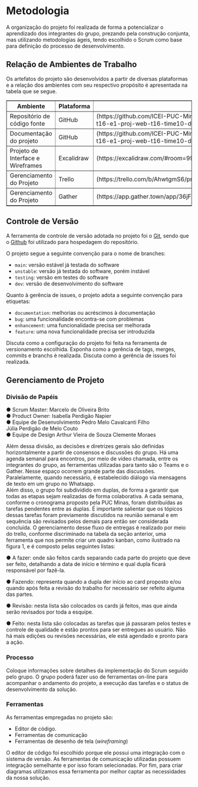 
# Metodologia

A organização do projeto foi realizada de forma a potencializar o aprendizado dos integrantes do grupo, prezando pela construção conjunta, mas utilizando metodologias ágeis, tendo escolhido o Scrum como base para definição do processo de desenvolvimento. 

## Relação de Ambientes de Trabalho

Os artefatos do projeto são desenvolvidos a partir de diversas plataformas e a relação dos ambientes com seu respectivo propósito é apresentada na tabela que se segue. 

<table border="1">
    <tr>
        <th>Ambiente</th>
        <th>Plataforma</th>
        <th>Link de Acesso</th>
    </tr>
    <tr>
        <td>Repositório de código fonte</td>
        <td>GitHub</td>
        <td>(https://github.com/ICEI-PUC-Minas-PMV-ADS/pmv-ads-2023-1-e1-proj-web-t16-e1-proj-web-t16-time10-devplay)</td>
    </tr>
    <tr>
        <td>Documentação do projeto</td>
        <td>GitHub</td>
        <td>(https://github.com/ICEI-PUC-Minas-PMV-ADS/pmv-ads-2023-1-e1-proj-web-t16-e1-proj-web-t16-time10-devplay/tree/main/docs)</td>
     </tr>
     <tr>
        <td>Projeto de Interface e Wireframes</td>
        <td>Excalidraw</td>
        <td>(https://excalidraw.com/#room=999ea723797f4c2e310f,P5Y39hDxOrz3wZbYHiH1xA)</td>
    </tr>
    <tr>
        <td>Gerenciamento do Projeto</td>
        <td>Trello</td>
        <td>(https://trello.com/b/AhwtgmS6/projeto-eixo-1) </td>
    </tr>
    <tr>
        <td>Gerenciamento do Projeto</td>
        <td>Gather</td>
        <td>(https://app.gather.town/app/36jFZAxrx2XkQhsF/midia%20house) </td>
    </tr>
</table>

## Controle de Versão

A ferramenta de controle de versão adotada no projeto foi o
[Git](https://git-scm.com/), sendo que o [Github](https://github.com)
foi utilizado para hospedagem do repositório.

O projeto segue a seguinte convenção para o nome de branches:

- `main`: versão estável já testada do software
- `unstable`: versão já testada do software, porém instável
- `testing`: versão em testes do software
- `dev`: versão de desenvolvimento do software

Quanto à gerência de issues, o projeto adota a seguinte convenção para
etiquetas:

- `documentation`: melhorias ou acréscimos à documentação
- `bug`: uma funcionalidade encontra-se com problemas
- `enhancement`: uma funcionalidade precisa ser melhorada
- `feature`: uma nova funcionalidade precisa ser introduzida

Discuta como a configuração do projeto foi feita na ferramenta de versionamento escolhida. Exponha como a gerência de tags, merges, commits e branchs é realizada. Discuta como a gerência de issues foi realizada.

## Gerenciamento de Projeto

### Divisão de Papéis

● Scrum Master: 
Marcelo de Oliveira Brito  
● Product Owner: 
Isabella Perdigão Napier  
● Equipe de Desenvolvimento 
Pedro Melo Cavalcanti Filho  
Júlia Perdigão de Melo Couto  
● Equipe de Design 
Arthur Vieira de Souza Clemente Moraes

Além dessa divisão, as decisões e diretrizes gerais são definidas horizontalmente a partir de consensos e discussões do grupo. Há uma agenda semanal para encontros, por meio de vídeo chamada, entre os integrantes do grupo, as ferramentas utilizadas para tanto são o Teams e o Gather. Nesse espaço ocorrem grande parte das discussões. Paralelamente, quando necessário, é estabelecido diálogo via mensagens de texto em um grupo no Whatsapp.  
Além disso, o grupo foi subdividido em duplas, de forma a garantir que todas as etapas sejam realizadas de forma colaborativa. A cada semana, conforme o cronograma proposto pela PUC Minas, foram distribuídas as tarefas pendentes entre as duplas. É importante salientar que os tópicos dessas tarefas foram previamente discutidos na reunião semanal e em sequência são revisados pelos demais para então ser considerada concluída. O gerenciamento desse fluxo de entregas é realizado por meio do trello, conforme discriminado na tabela da seção anterior, uma ferramenta que nos permite criar um quadro kanban, como ilustrado na figura 1, e é composto pelas seguintes listas:  

● A fazer: onde são feitos cards separando cada parte do projeto que deve ser feito, detalhando a data de início e término e qual dupla ficará responsável por fazê-la. 

● Fazendo: representa quando a dupla der início ao card proposto e/ou quando após feita a revisão do trabalho for necessário ser refeito alguma das partes.   

● Revisão: nesta lista são colocados os cards já feitos, mas que ainda serão revisados por toda a esquipe. 

● Feito: nesta lista são colocadas as tarefas que já passaram pelos testes e controle de qualidade e estão prontos para ser entregues ao usuário. Não há mais edições ou revisões necessárias, ele está agendado e pronto para a ação.  

### Processo

Coloque  informações sobre detalhes da implementação do Scrum seguido pelo grupo. O grupo poderá fazer uso de ferramentas on-line para acompanhar o andamento do projeto, a execução das tarefas e o status de desenvolvimento da solução.

### Ferramentas

As ferramentas empregadas no projeto são:

- Editor de código.
- Ferramentas de comunicação
- Ferramentas de desenho de tela (_wireframing_)

O editor de código foi escolhido porque ele possui uma integração com o
sistema de versão. As ferramentas de comunicação utilizadas possuem
integração semelhante e por isso foram selecionadas. Por fim, para criar
diagramas utilizamos essa ferramenta por melhor captar as
necessidades da nossa solução.
